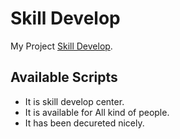 # Skill Develop 

My Project [Skill Develop](https://github.com/facebook/create-react-app).

## Available Scripts

* It is skill develop center. 
* It is available for All kind of people.
* It has been decureted nicely.

